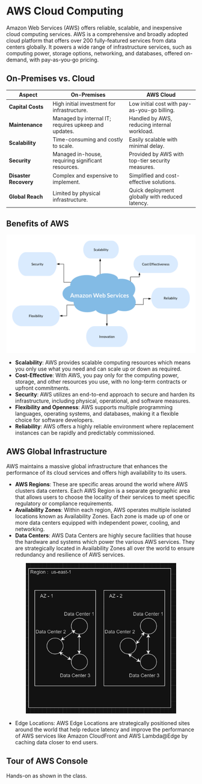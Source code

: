 # AWS Cloud Computing

Amazon Web Services (AWS) offers reliable, scalable, and inexpensive cloud computing services. AWS is a comprehensive and broadly adopted cloud platform that offers over 200 fully-featured services from data centers globally. 
It powers a wide range of infrastructure services, such as computing power, storage options, networking, and databases, offered on-demand, with pay-as-you-go pricing.

## On-Premises vs. Cloud
| Aspect                  | On-Premises                               | AWS Cloud                                  |
|-------------------------|-------------------------------------------|--------------------------------------------|
| **Capital Costs**       | High initial investment for infrastructure. | Low initial cost with pay-as-you-go billing. |
| **Maintenance**         | Managed by internal IT; requires upkeep and updates. | Handled by AWS, reducing internal workload. |
| **Scalability**         | Time-consuming and costly to scale.       | Easily scalable with minimal delay.        |
| **Security**            | Managed in-house, requiring significant resources. | Provided by AWS with top-tier security measures. |
| **Disaster Recovery**   | Complex and expensive to implement.       | Simplified and cost-effective solutions.   |
| **Global Reach**        | Limited by physical infrastructure.       | Quick deployment globally with reduced latency. |

## Benefits of AWS

<p align="center">
  <img src="images/AWS_Benefits.png" alt="AWS Benefits" width="600"/>
</p>

* **Scalability**: AWS provides scalable computing resources which means you only use what you need and can scale up or down as required.
* **Cost-Effective**: With AWS, you pay only for the computing power, storage, and other resources you use, with no long-term contracts or upfront commitments.
* **Security**: AWS utilizes an end-to-end approach to secure and harden its infrastructure, including physical, operational, and software measures.
* **Flexibility and Openness**: AWS supports multiple programming languages, operating systems, and databases, making it a flexible choice for software developers.
* **Reliability**: AWS offers a highly reliable environment where replacement instances can be rapidly and predictably commissioned.

## AWS Global Infrastructure
AWS maintains a massive global infrastructure that enhances the performance of its cloud services and offers high availability to its users.

* **AWS Regions**: These are specific areas around the world where AWS clusters data centers.
  Each AWS Region is a separate geographic area that allows users to choose the locality of their services to meet specific regulatory or compliance requirements.
* **Availability Zones**: Within each region, AWS operates multiple isolated locations known as Availability Zones.
  Each zone is made up of one or more data centers equipped with independent power, cooling, and networking.
* **Data Centers**: AWS Data Centers are highly secure facilities that house the hardware and systems which power the various AWS services.
  They are strategically located in Availability Zones all over the world to ensure redundancy and resilience of AWS services.

<p align="center">
  <img src="images/global_infra.png" alt="Global Infrastructure" width="400" height="400"//>
</p>

* Edge Locations: AWS Edge Locations are strategically positioned sites around the world that help reduce latency and improve the performance of AWS services like Amazon CloudFront and AWS Lambda@Edge by caching data closer to end users.

## Tour of AWS Console
Hands-on as shown in the class.
   
